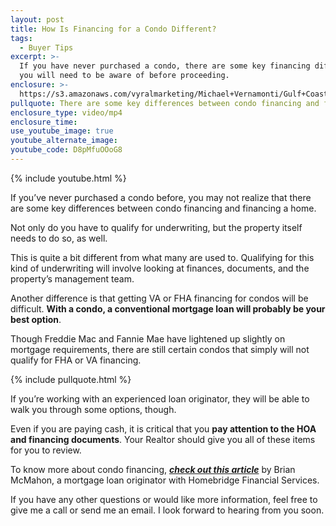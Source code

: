 ```yaml
---
layout: post
title: How Is Financing for a Condo Different?
tags:
  - Buyer Tips
excerpt: >-
  If you have never purchased a condo, there are some key financing differences
  you will need to be aware of before proceeding.
enclosure: >-
  https://s3.amazonaws.com/vyralmarketing/Michael+Vernamonti/Gulf+Coast+Real+Estate+Condo+Financing.mp4
pullquote: There are some key differences between condo financing and financing a home.
enclosure_type: video/mp4
enclosure_time:
use_youtube_image: true
youtube_alternate_image:
youtube_code: D8pMfuOOoG8
---
```



{% include youtube.html %}

If you’ve never purchased a condo before, you may not realize that there are some key differences between condo financing and financing a home.&nbsp;

Not only do you have to qualify for underwriting, but the property itself needs to do so, as well.

This is quite a bit different from what many are used to. Qualifying for this kind of underwriting will involve looking at finances, documents, and the property’s management team.&nbsp;

Another difference is that getting VA or FHA financing for condos will be difficult. **With a condo, a conventional mortgage loan will probably be your best option**.

Though Freddie Mac and Fannie Mae have lightened up slightly on mortgage requirements, there are still certain condos that simply will not qualify for FHA or VA financing.

{% include pullquote.html %}

If you’re working with an experienced loan originator, they will be able to walk you through some options, though.&nbsp;

Even if you are paying cash, it is critical that you **pay attention to the HOA and financing documents**. Your Realtor should give you all of these items for you to review.

To know more about condo financing,&nbsp;*[**check out this article**](https://www.homebridge.com/2017/07/11/what-you-want-to-know-about-florida-condo-financing/)*&nbsp;by Brian McMahon, a mortgage loan originator with Homebridge Financial Services.&nbsp;

If you have any other questions or would like more information, feel free to give me a call or send me an email. I look forward to hearing from you soon.